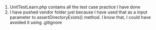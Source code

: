 1. UnitTestLearn.php contains all the test case practice I have done
2. I have pushed vendor folder just because I have used that as a 
	input parameter to assertDirectoryExists() method. 
	I know that, I could have avoided it using .gitignore
 